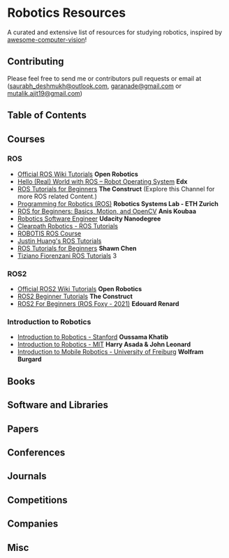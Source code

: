 # Robotics Resources
A curated and extensive list of resources for studying robotics, inspired by [awesome-computer-vision](https://github.com/jbhuang0604/awesome-computer-vision)!


## Contributing

Please feel free to send me or contributors pull requests or email at ([saurabh_deshmukh@outlook.com](saurabh_deshmukh@outlook.com), [garanade@gmail.com](garanade@gmail.com) or [mutalik.ajit19@gmail.com](mutalik.ajit19@gmail.com))

## Table of Contents



## Courses

### ROS
- [Official ROS Wiki Tutorials](http://wiki.ros.org/ROS/Tutorials) **Open Robotics**
- [Hello (Real) World with ROS – Robot Operating System](https://www.edx.org/course/hello-real-world-with-ros-robot-operating-system) **Edx**
- [ROS Tutorials for Beginners](https://youtube.com/playlist?list=PLK0b4e05LnzZWg_7QrIQWyvSPX2WN2ncc) **The Construct** (Explore this Channel for more ROS related Content.)
- [Programming for Robotics (ROS)](https://youtube.com/playlist?list=PLE-BQwvVGf8HOvwXPgtDfWoxd4Cc6ghiP) **Robotics Systems Lab - ETH Zurich**
- [ROS for Beginners: Basics, Motion, and OpenCV](https://www.udemy.com/course/ros-essentials/) **Anis Koubaa**
- [Robotics Software Engineer](https://www.udacity.com/course/robotics-software-engineer--nd209) **Udacity Nanodegree**
- [Clearpath Robotics - ROS Tutorials](http://www.clearpathrobotics.com/assets/guides/kinetic/ros/)
- [ROBOTIS ROS Course](https://youtube.com/playlist?list=PLRG6WP3c31_U7TFGduEIJWVtkOw6AJjFf) 
- [Justin Huang's ROS Tutorials](https://youtube.com/playlist?list=PLJNGprAk4DF5PY0kB866fEZfz6zMLJTF8)
- [ROS Tutorials for Beginners](https://www.youtube.com/playlist?list=PLk51HrKSBQ8-jTgD0qgRp1vmQeVSJ5SQC) **Shawn Chen**
- [Tiziano Fiorenzani ROS Tutorials](https://www.youtube.com/playlist?list=PLuteWQUGtU9BU0sQIVqRQa24p-pSBCYNv)
3
### ROS2

- [Official ROS2 Wiki Tutorials](https://docs.ros.org/en/foxy/Tutorials.html) **Open Robotics**
- [ROS2 Beginner Tutorials](https://www.youtube.com/playlist?list=PLK0b4e05LnzYNBzqXNm9vFD9YXWp6honJ) **The Construct**
- [ROS2 For Beginners (ROS Foxy - 2021)](https://www.udemy.com/course/ros2-for-beginners/?referralCode=18C75F99C1A868F0A7AB) **Edouard Renard**

### Introduction to Robotics
- [Introduction to Robotics - Stanford](https://youtube.com/playlist?list=PL65CC0384A1798ADF) **Oussama Khatib**
- [Introduction to Robotics - MIT](https://ocw.mit.edu/courses/mechanical-engineering/2-12-introduction-to-robotics-fall-2005/) **Harry Asada & John Leonard**
- [Introduction to Mobile Robotics - University of Freiburg](http://ais.informatik.uni-freiburg.de/teaching/ss18/robotics/) **Wolfram Burgard** 

###


## Books


## Software and Libraries


## Papers 


## Conferences


## Journals


## Competitions


## Companies


## Misc
